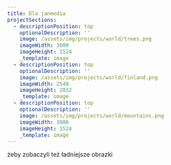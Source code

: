 ```yaml
---
title: Dla janmedia
projectSections:
  - descriptionPosition: top
    optionalDescription: ''
    image: /assets/img/projects/world/trees.png
    imageWidth: 3000
    imageHeight: 1524
    _template: image
  - descriptionPosition: top
    optionalDescription: ''
    image: /assets/img/projects/world/finland.png
    imageWidth: 2549
    imageHeight: 2832
    _template: image
  - descriptionPosition: top
    optionalDescription: ''
    image: /assets/img/projects/world/mountains.png
    imageWidth: 3000
    imageHeight: 1524
    _template: image
---
```


żeby zobaczyli też ładniejsze obrazki
